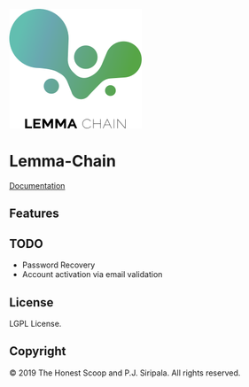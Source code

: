 
![Lemma-Chain](https://github.com/thehonestscoop/lemma-chain/raw/master/logo.png)

# Lemma-Chain




[Documentation](https://thehonestscoop.com/docs/lemma-chain)



## Features



## TODO

* Password Recovery
* Account activation via email validation


## License

LGPL License.


## Copyright

© 2019 The Honest Scoop and P.J. Siripala. All rights reserved.